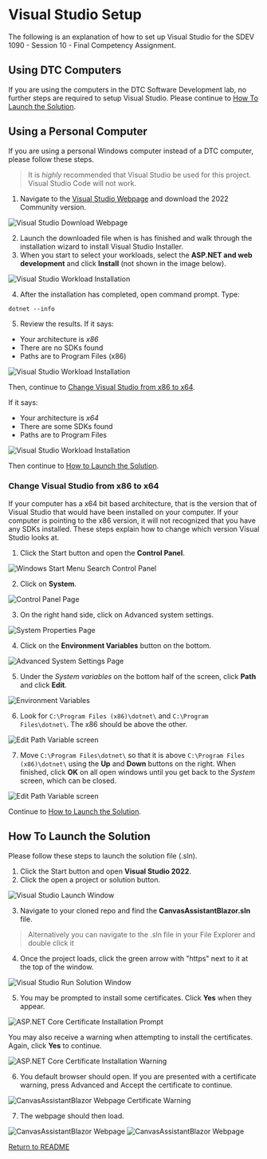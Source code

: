 # Visual Studio Setup
The following is an explanation of how to set up Visual Studio for the SDEV 1090 - Session 10 - Final Competency Assignment.

## Using DTC Computers
If you are using the computers in the DTC Software Development lab, no further steps are required to setup Visual Studio.  Please continue to [How To Launch the Solution](#how-to-launch-the-solution).

## Using a Personal Computer
If you are using a personal Windows computer instead of a DTC computer, please follow these steps.

> It is *highly* recommended that Visual Studio be used for this project.  Visual Studio Code will not work.

1. Navigate to the [Visual Studio Webpage](https://visualstudio.microsoft.com/downloads/) and download the 2022 Community version.

![Visual Studio Download Webpage](/docs/screenshots/VisualStudioDownload.jpg)

2. Launch the downloaded file when is has finished and walk through the installation wizard to install Visual Studio Installer.
3. When you start to select your workloads, select the **ASP.NET and web development** and click **Install** (not shown in the image below).

![Visual Studio Workload Installation](/docs/screenshots/VsWorkloads.jpg)

4. After the installation has completed, open command prompt.  Type:
``` terminal
dotnet --info
```

5. Review the results.  If it says:
+ Your architecture is *x86*
+ There are no SDKs found
+ Paths are to Program Files (x86)

![Visual Studio Workload Installation](/docs/screenshots/cmd86.jpg)

Then, continue to [Change Visual Studio from x86 to x64](#change-visual-studio-from-x86-to-x64).

If it says:
+ Your architecture is *x64*
+ There are some SDKs found
+ Paths are to Program Files

![Visual Studio Workload Installation](/docs/screenshots/cmd64.jpg)

Then continue to [How to Launch the Solution](#how-to-launch-the-solution).

### Change Visual Studio from x86 to x64
If your computer has a x64 bit based architecture, that is the version that of Visual Studio that would have been installed on your computer.  If your computer is pointing to the x86 version, it will not recognized that you have any SDKs installed.  These steps explain how to change which version Visual Studio looks at.

1. Click the Start button and open the **Control Panel**.

![Windows Start Menu Search Control Panel](/docs/screenshots/ControlPanel.jpg)

2. Click on **System**.

![Control Panel Page](/docs/screenshots/System.jpg)

3. On the right hand side, click on Advanced system settings.

![System Properties Page](/docs/screenshots/AdvancedSystemSettingssmall.jpg)

4. Click on the **Environment Variables** button on the bottom.

![Advanced System Settings Page](/docs/screenshots/EnvironmentVariablessmall.jpg)

5. Under the *System variables* on the bottom half of the screen, click **Path** and click **Edit**.

![Environment Variables](/docs/screenshots/SystemVariablessmall.jpg)

6. Look for `C:\Program Files (x86)\dotnet\` and `C:\Program Files\dotnet\`.  The x86 should be above the other.

![Edit Path Variable screen](/docs/screenshots/Path86Abovesmall.jpg)

7. Move `C:\Program Files\dotnet\` so that it is above `C:\Program Files (x86)\dotnet\` using the **Up** and **Down** buttons on the right.  When finished, click **OK** on all open windows until you get back to the *System* screen, which can be closed.

![Edit Path Variable screen](/docs/screenshots/Path86Belowsmall.jpg)

Continue to [How to Launch the Solution](#how-to-launch-the-solution).


## How To Launch the Solution
Please follow these steps to launch the solution file (.sln).

1. Click the Start button and open **Visual Studio 2022**.
2. Click the open a project or solution button.

![Visual Studio Launch Window](/docs/screenshots/VSOpenProjectsmall.jpg)

3. Navigate to your cloned repo and find the **CanvasAssistantBlazor.sln** file.
> Alternatively you can navigate to the .sln file in your File Explorer and double click it

4. Once the project loads, click the green arrow with "https" next to it at the top of the window.

![Visual Studio Run Solution Window](/docs/screenshots/InitialVSLoad.jpg)

5. You may be prompted to install some certificates.  Click **Yes** when they appear.

![ASP.NET Core Certificate Installation Prompt](/docs/screenshots/ASPnetCoreCertificatessmall.jpg)

You may also receive a warning when attempting to install the certificates.  Again, click **Yes** to continue.

![ASP.NET Core Certificate Installation Warning](/docs/screenshots/ASPnetCoreSecurityWarningsmall.jpg)

6. You default browser should open.  If you are presented with a certificate warning, press Advanced and Accept the certificate to continue.

![CanvasAssistantBlazor Webpage Certificate Warning](/docs/screenshots/WebpageCertificateError.jpg)

7. The webpage should then load.

![CanvasAssistantBlazor Webpage](/docs/screenshots/CanvasAssistantBlazorWebpagesmall.jpg)
![CanvasAssistantBlazor Webpage](/docs/screenshots/CanvasAssistantBlazorWebpageCountersmall.jpg)

[Return to README](/README.md)